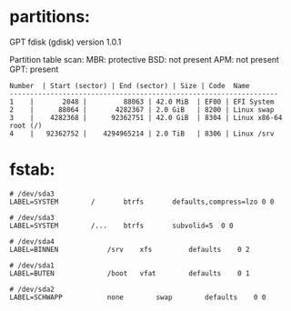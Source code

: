 # partitions:
GPT fdisk (gdisk) version 1.0.1

Partition table scan:
  MBR: protective
  BSD: not present
  APM: not present
  GPT: present

    Number	| Start (sector) | End (sector) | Size | Code  Name
    ------------------------------------------------------------------
    1    |       2048 |         88063 | 42.0 MiB  | EF00 | EFI System
    2    |      88064 |       4282367 | 2.0 GiB   | 8200 | Linux swap
    3    |    4282368 |      92362751 | 42.0 GiB  | 8304 | Linux x86-64 root (/)
    4    |   92362752 |    4294965214 | 2.0 TiB   | 8306 | Linux /srv

# fstab:
 
    # /dev/sda3
    LABEL=SYSTEM      	/      	btrfs     	defaults,compress=lzo 0 0

    # /dev/sda3
    LABEL=SYSTEM      	/...  	btrfs     	subvolid=5	0 0

    # /dev/sda4 
    LABEL=BINNEN        	/srv  	xfs       	defaults	0 2

    # /dev/sda1
    LABEL=BUTEN         	/boot 	vfat      	defaults	0 1

    # /dev/sda2
    LABEL=SCHWAPP       	none      	swap      	defaults  	0 0
